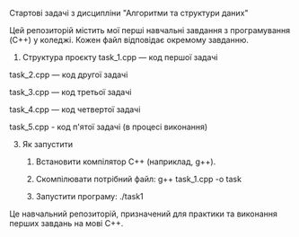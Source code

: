 Стартові задачі з дисципліни "Алгоритми та структури даних"

Цей репозиторій містить мої перші навчальні завдання з програмування (C++) у коледжі.
Кожен файл відповідає окремому завданню.

1. Структура проєкту
task_1.cpp — код першої задачі

task_2.cpp — код другої задачі

task_3.cpp — код третьої задачі 

task_4.cpp — код четвертої задачі

task_5.cpp - код п'ятої задачі (в процесі виконання)

3. Як запустити
   1. Встановити компілятор C++ (наприклад, g++).
      
   2. Скомпілювати потрібний файл:
      g++ task_1.cpp -o task
      
   3. Запустити програму:
      ./task1


Це навчальний репозиторій, призначений для практики та виконання перших завдань на мові C++.

